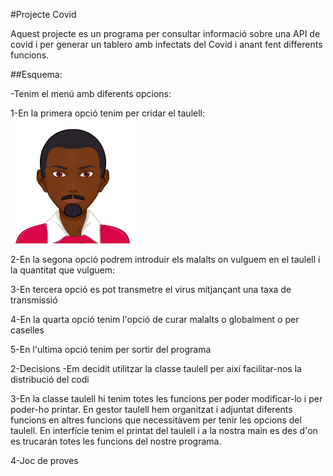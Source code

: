 #Projecte Covid

Aquest projecte es un programa per consultar informació sobre una API de covid i per generar un tablero amb infectats del Covid i anant fent differents funcions.

##Esquema:

-Tenim el menú amb diferents opcions:

1-En la primera opció tenim per cridar el taulell:
      ![Alt text](https://github.com/alphabarry99/projectecovid1/blob/master/src/UF3/images/myAvatar%20(1).png) 
      
2-En la segona opció podrem introduir els malalts on vulguem en 
            el taulell i la quantitat que vulguem:

3-En tercera opció es pot transmetre el virus mitjançant una taxa de transmissió

4-En la quarta opció tenim l'opció de curar malalts o globalment o per caselles

5-En l'ultima opció tenim per sortir del programa

2-Decisions 
-Em decidit utilitzar la classe taulell per així facilitar-nos la distribució del codi

3-En la classe taulell hi tenim totes les funcions per poder modificar-lo i per poder-ho printar.
En gestor taulell hem organitzat i adjuntat diferents funcions en altres funcions que necessitàvem per tenir les opcions del taulell.
En interfície tenim el printat del taulell i a la nostra main es des d'on es trucarán totes les funcions del nostre programa.

4-Joc de proves

